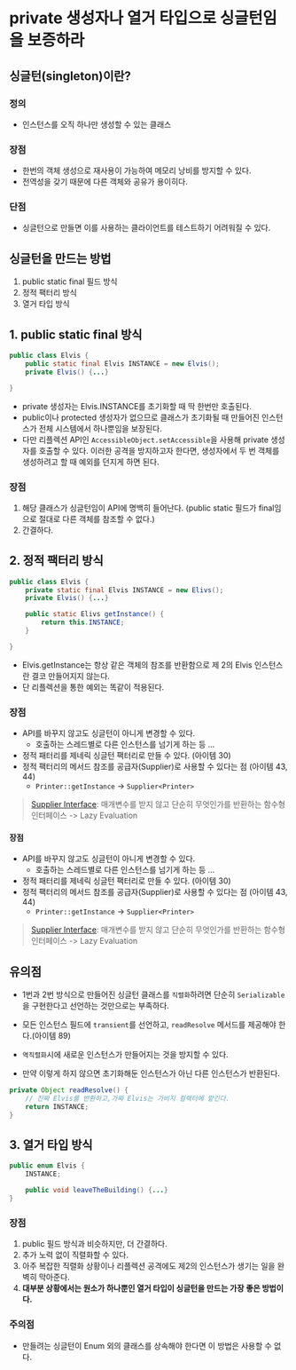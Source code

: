 # private 생성자나 열거 타입으로 싱글턴임을 보증하라

## 싱글턴(singleton)이란?

### 정의

- 인스턴스를 오직 하나만 생성할 수 있는 클래스

### 장점

- 한번의 객체 생성으로 재사용이 가능하여 메모리 낭비를 방지할 수 있다.
- 전역성을 갖기 때문에 다른 객체와 공유가 용이히다.

### 단점

- 싱글턴으로 만들면 이를 사용하는 클라이언트를 테스트하기 어려워질 수 있다.

## 싱글턴을 만드는 방법

1. public static final 필드 방식
2. 정적 팩터리 방식
3. 열거 타입 방식

## 1. public static final 방식

```java
public class Elvis {
	public static final Elvis INSTANCE = new Elvis();
	private Elvis() {...}

}
```

- private 생성자는 Elvis.INSTANCE를 초기화할 때 딱 한번만 호출된다.
- public이나 protected 생성자가 없으므로 클래스가 초기화될 때 만들어진 인스턴스가 전체 시스템에서 하나뿐임을 보장된다.
- 다만 리플렉션 API인 `AccessibleObject.setAccessible`을 사용해 private 생성자를 호출할 수 있다. 이러한 공격을 방지하고자 한다면, 생성자에서 두 번 객체를 생성하려고 할 때 예외를 던지게 하면 된다.

### 장점

1. 해당 클래스가 싱글턴임이 API에 명백히 들어난다. (public static 필드가 final임으로 절대로 다른 객체를 참조할 수 없다.)
2. 간결하다.

## 2. 정적 팩터리 방식

```java
public class Elvis {
	private static final Elvis INSTANCE = new Elivs();
	private Elvis() {...}

	public static Elivs getInstance() {
		return this.INSTANCE;
	}

}
```

- Elvis.getInstance는 항상 같은 객체의 참조를 반환함으로 제 2의 Elvis 인스턴스란 결코 만들어지지 않는다.
- 단 리플렉션을 통한 예외는 똑같이 적용된다.

### 장점

- API를 바꾸지 않고도 싱글턴이 아니게 변경할 수 있다.
  - 호출하는 스레드별로 다른 인스턴스를 넘기게 하는 등 ...
- 정적 패터리를 제네릭 싱글턴 팩터리로 만들 수 있다. (아이템 30)
- 정적 팩터리의 메서드 참조를 공급자(Supplier)로 사용할 수 있다는 점 (아이템 43, 44)
  - `Printer::getInstance` -> `Supplier<Printer>`

> [Supplier Interface](https://m.blog.naver.com/zzang9ha/222087025042): 매개변수를 받지 않고 단순히 무엇인가를 반환하는 함수형 인터페이스 -> Lazy Evaluation

#### 장점

- API를 바꾸지 않고도 싱글턴이 아니게 변경할 수 있다.
  - 호출하는 스레드별로 다른 인스턴스를 넘기게 하는 등 ...
- 정적 패터리를 제네릭 싱글턴 팩터리로 만들 수 있다. (아이템 30)
- 정적 팩터리의 메서드 참조를 공급자(Supplier)로 사용할 수 있다는 점 (아이템 43, 44)
  - `Printer::getInstance` -> `Supplier<Printer>`

> [Supplier Interface](https://m.blog.naver.com/zzang9ha/222087025042): 매개변수를 받지 않고 단순히 무엇인가를 반환하는 함수형 인터페이스 -> Lazy Evaluation

## 유의점

- 1번과 2번 방식으로 만들어진 싱글턴 클래스를 `직렬화`하려면 단순히 `Serializable`을 구현한다고 선언하는 것만으로는 부족하다.

- 모든 인스턴스 필드에 `transient`를 선언하고, `readResolve` 메서드를 제공해야 한다.(아이템 89)
- `역직렬화`시에 새로운 인스턴스가 만들어지는 것을 방지할 수 있다.
- 만약 이렇게 하지 않으면 초기화해둔 인스턴스가 아닌 다른 인스턴스가 반환된다.

```java
private Object readResolve() {
	// 진짜 Elvis를 반환하고,가짜 Elvis는 가비지 컬렉터에 맡긴다.
    return INSTANCE;
}
```

## 3. 열거 타입 방식

```java
public enum Elvis {
	INSTANCE;

	public void leaveTheBuilding() {...}
}
```

### 장점

1. public 필드 방식과 비슷하지만, 더 간결하다.
2. 추가 노력 없이 직렬화할 수 있다.
3. 아주 복잡한 직렬화 상황이나 리플렉션 공격에도 제2의 인스턴스가 생기는 일을 완벽히 막아준다.
4. **대부분 상황에서는 원소가 하나뿐인 열거 타입이 싱글턴을 만드는 가장 좋은 방법이다.**

### 주의점

- 만들려는 싱글턴이 Enum 외의 클래스를 상속해야 한다면 이 방법은 사용할 수 없다.
